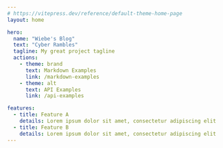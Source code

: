 ```yaml
---
# https://vitepress.dev/reference/default-theme-home-page
layout: home

hero:
  name: "Wiebe's Blog"
  text: "Cyber Rambles"
  tagline: My great project tagline
  actions:
    - theme: brand
      text: Markdown Examples
      link: /markdown-examples
    - theme: alt
      text: API Examples
      link: /api-examples

features:
  - title: Feature A
    details: Lorem ipsum dolor sit amet, consectetur adipiscing elit
  - title: Feature B
    details: Lorem ipsum dolor sit amet, consectetur adipiscing elit
---
```


